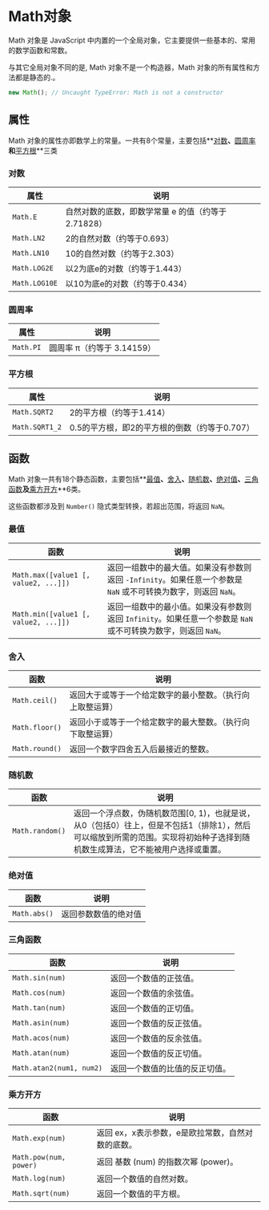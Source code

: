﻿# Math对象 

Math 对象是 JavaScript 中内置的一个全局对象，它主要提供一些基本的、常用的数学函数和常数。

与其它全局对象不同的是, Math 对象不是一个构造器，Math 对象的所有属性和方法都是静态的.。

```javascript
new Math(); // Uncaught TypeError: Math is not a constructor
```

## 属性

Math 对象的属性亦即数学上的常量。一共有8个常量，主要包括**[对数](#对数)**、**[圆周率](#圆周率)**和**[平方根](#平方根)**三类

### 对数

| 属性          | 说明                                               |
| ------------- | -------------------------------------------------- |
| `Math.E`      | 自然对数的底数，即数学常量 e 的值（约等于2.71828） |
| `Math.LN2`    | 2的自然对数（约等于0.693）                         |
| `Math.LN10`   | 10的自然对数（约等于2.303）                        |
| `Math.LOG2E`  | 以2为底e的对数（约等于1.443）                      |
| `Math.LOG10E` | 以10为底e的对数（约等于0.434）                     |

### 圆周率

| 属性      | 说明                       |
| --------- | -------------------------- |
| `Math.PI` | 圆周率 π（约等于 3.14159） |

### 平方根

| 属性           | 说明                                          |
| -------------- | --------------------------------------------- |
| `Math.SQRT2`   | 2的平方根（约等于1.414）                      |
| `Math.SQRT1_2` | 0.5的平方根，即2的平方根的倒数（约等于0.707） |

## 函数

Math 对象一共有18个静态函数，主要包括**[最值](#最值)**、**[舍入](#舍入)**、**[随机数](#随机数)**、**[绝对值](#绝对值)**、**[三角函数](#三角函数)**及**[乘方开方](#乘方开方)**6类。

这些函数都涉及到 `Number()` 隐式类型转换，若超出范围，将返回 `NaN`。

### 最值

| 函数                                 | 说明                                                         |
| ------------------------------------ | ------------------------------------------------------------ |
| `Math.max([value1 [, value2, ...]])` | 返回一组数中的最大值。如果没有参数则返回 `-Infinity`。如果任意一个参数是 `NaN` 或不可转换为数字，则返回 `NaN`。 |
| `Math.min([value1 [, value2, ...]])` | 返回一组数中的最小值。如果没有参数则返回 `Infinity`。如果任意一个参数是 `NaN` 或不可转换为数字，则返回 `NaN`。 |

### 舍入

| 函数           | 说明                                                       |
| -------------- | ---------------------------------------------------------- |
| `Math.ceil()`  | 返回大于或等于一个给定数字的最小整数。（执行向上取整运算） |
| `Math.floor()` | 返回小于或等于一个给定数字的最大整数。（执行向下取整运算） |
| `Math.round()` | 返回一个数字四舍五入后最接近的整数。                       |

### 随机数

| 函数            | 说明                                                         |
| --------------- | ------------------------------------------------------------ |
| `Math.random()` | 返回一个浮点数，伪随机数范围[0, 1)，也就是说，从0（包括0）往上，但是不包括1（排除1），然后可以缩放到所需的范围。实现将初始种子选择到随机数生成算法，它不能被用户选择或重置。 |

### 绝对值

| 函数         | 说明                 |
| ------------ | -------------------- |
| `Math.abs()` | 返回参数数值的绝对值 |

### 三角函数

| 函数                     | 说明                           |
| ------------------------ | ------------------------------ |
| `Math.sin(num)`          | 返回一个数值的正弦值。         |
| `Math.cos(num)`          | 返回一个数值的余弦值。         |
| `Math.tan(num)`          | 返回一个数值的正切值。         |
| `Math.asin(num)`         | 返回一个数值的反正弦值。       |
| `Math.acos(num)`         | 返回一个数值的反余弦值。       |
| `Math.atan(num)`         | 返回一个数值的反正切值。       |
| `Math.atan2(num1, num2)` | 返回一个数值的比值的反正切值。 |

### 乘方开方

| 函数                   | 说明                                              |
| ---------------------- | ------------------------------------------------- |
| `Math.exp(num)`        | 返回 ex，x表示参数，e是欧拉常数，自然对数的底数。 |
| `Math.pow(num, power)` | 返回 基数 (num) 的指数次幂 (power)。              |
| `Math.log(num)`        | 返回一个数值的自然对数。                          |
| `Math.sqrt(num)`       | 返回一个数值的平方根。                            |

